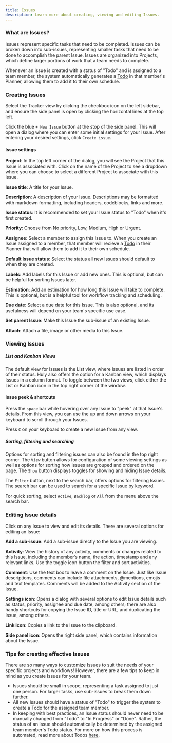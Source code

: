 ```yaml
---
title: Issues
description: Learn more about creating, viewing and editing Issues.
---
```


### What are Issues?

Issues represent specific tasks that need to be completed. Issues can be broken down into sub-issues, representing smaller tasks that need to be done to accomplish the parent Issue. Issues are organized into Projects, which define larger portions of work that a team needs to complete.

Whenever an issue is created with a status of "Todo" and is assigned to a team member, the system automatically generates a [Todo](../todos) in that member's Planner, allowing them to add it to their own schedule.

### Creating Issues

Select the Tracker view by clicking the checkbox icon on the left sidebar, and ensure the side panel is open by clicking the horizontal lines at the top left.

Click the blue `+ New Issue` button at the stop of the side panel. This will open a dialog where you can enter some initial settings for your Issue. After entering your desired settings, click `Create issue`.

#### Issue settings

**Project**: In the top left corner of the dialog, you will see the Project that this Issue is associated with. Click on the name of the Project to see a dropdown where you can choose to select a different Project to associate with this Issue.

**Issue title**: A title for your Issue.  

**Description**: A description of your Issue. Descriptions may be formatted with markdown formatting, including headers, codeblocks, links and more.

**Issue status**: It is recommended to set your Issue status to "Todo" when it's first created.  

**Priority**: Choose from No priority, Low, Medium, High or Urgent.

**Assignee**: Select a member to assign this Issue to. When you create an Issue assigned to a member, that member will recieve a [Todo](../todos) in their Planner that will allow them to add it to their own schedule.

**Default Issue status**: Select the status all new Issues should default to when they are created.

**Labels**: Add labels for this Issue or add new ones. This is optional, but can be helpful for sorting Issues later.

**Estimation**: Add an estimation for how long this Issue will take to complete. This is optional, but is a helpful tool for workflow tracking and scheduling.

**Due date**: Select a due date for this Issue. This is also optional, and its usefulness will depend on your team's specific use case.

**Set parent Issue**: Make this Issue the sub-issue of an existing Issue.

**Attach**: Attach a file, image or other media to this Issue.

### Viewing Issues

##### List and Kanban Views
The default view for Issues is the List view, where Issues are listed in order of their status. Huly also offers the option for a Kanban view, which displays Issues in a column format. To toggle between the two views, click either the List or Kanban icon in the top right corner of the window.

#### Issue peek & shortcuts
Press the `space` bar while hovering over any Issue to "peek" at that Issue's details. From this view, you can use the up and down arrows on your keyboard to scroll through your Issues.

Press `C` on your keyboard to create a new Issue from any view.

##### Sorting, filtering and searching
Options for sorting and filtering issues can also be found in the top right corner. The `View` button allows for configuration of some viewing settings as well as options for sorting how issues are grouped and ordered on the page. The `Show` button displays toggles for showing and hiding Issue details. 

The `Filter` button, next to the search bar, offers options for filtering Issues. The search bar can be used to search for a specific Issue by keyword.

For quick sorting, select `Active`, `Backlog` or `All` from the menu above the search bar.

### Editing Issue details

Click on any Issue to view and edit its details. There are several options for editing an Issue:

**Add a sub-issue**: Add a sub-issue directly to the Issue you are viewing.

**Activity**: View the history of any activity, comments or changes related to this Issue, including the member’s name, the action, timestamp and any relevant links. Use the toggle icon button the filter and sort activities.

**Comment**: Use the text box to leave a comment on the Issue. Just like Issue descriptions, comments can include file attachments, @mentions, emojis and text templates. Comments will be added to the Activity section of the Issue.

**Settings icon**: Opens a dialog with several options to edit Issue details such as status, priority, assignee and due date, among others; there are also handy shortcuts for copying the Issue ID, title or URL, and duplicating the Issue, among others.

**Link icon**: Copies a link to the Issue to the clipboard.

**Side panel icon**: Opens the right side panel, which contains information about the Issue.

### Tips for creating effective Issues

There are so many ways to customize Issues to suit the needs of your specific projects and workflows! However, there are a few tips to keep in mind as you create Issues for your team.

- Issues should be small in scope, representing a task assigned to just one person. For larger tasks, use sub-issues to break them down further.
- All new Issues should have a status of "Todo" to trigger the system to create a Todo for the assigned team member.
- In keeping with best practices, an Issue status should never need to be manually changed from "Todo" to "In Progress" or "Done". Rather, the status of an Issue should automatically be determined by the assigned team member's Todo status. For more on how this process is automated, read more about Todos <a href="https://huly.blog/huly-todos" target="_blank">here</a>.
